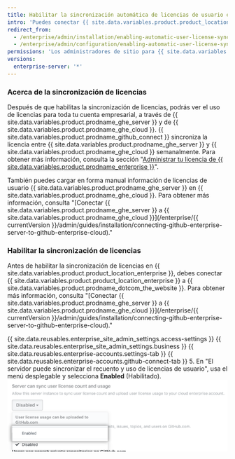 ```yaml
---
title: Habilitar la sincronización automática de licencias de usuario entre el servidor de GitHub Enterprise y GitHub Enterprise Cloud
intro: 'Puedes conectar {{ site.data.variables.product.product_location_enterprise }} a {{ site.data.variables.product.prodname_ghe_cloud }} y permitir que {{ site.data.variables.product.prodname_ghe_server }} cargue información de licencias de usuario en tu cuenta de empresa en {{ site.data.variables.product.prodname_dotcom_the_website }}.'
redirect_from:
  - /enterprise/admin/installation/enabling-automatic-user-license-sync-between-github-enterprise-server-and-github-enterprise-cloud
  - /enterprise/admin/configuration/enabling-automatic-user-license-sync-between-github-enterprise-server-and-github-enterprise-cloud
permissions: 'Los administradores de sitio para {{ site.data.variables.product.prodname_ghe_server }} que también sean dueños de la cuenta organizacional o empresarial conectada de {{ site.data.variables.product.prodname_ghe_cloud }} pueden habilitar la sincronización automática de la licencia del usuario.'
versions:
  enterprise-server: '*'
---
```


### Acerca de la sincronización de licencias

Después de que habilitas la sincronización de licencias, podrás ver el uso de licencias para toda tu cuenta empresarial, a través de {{ site.data.variables.product.prodname_ghe_server }} y de {{ site.data.variables.product.prodname_ghe_cloud }}. {{ site.data.variables.product.prodname_github_connect }} sincroniza la licencia entre {{ site.data.variables.product.prodname_ghe_server }} y {{ site.data.variables.product.prodname_ghe_cloud }} semanalmente. Para obtener más información, consulta la sección "[Administrar tu licencia de {{ site.data.variables.product.prodname_enterprise }}](/enterprise/{{currentVersion}}/admin/installation/managing-your-github-enterprise-license)".

También puedes cargar en forma manual información de licencias de usuario {{ site.data.variables.product.prodname_ghe_server }} en {{ site.data.variables.product.prodname_ghe_cloud }}. Para obtener más información, consulta "[Conectar {{ site.data.variables.product.prodname_ghe_server }} a {{ site.data.variables.product.prodname_ghe_cloud }}](/enterprise/{{ currentVersion }}/admin/guides/installation/connecting-github-enterprise-server-to-github-enterprise-cloud)."

### Habilitar la sincronización de licencias

Antes de habilitar la sincronización de licencias en {{ site.data.variables.product.product_location_enterprise }}, debes conectar {{ site.data.variables.product.product_location_enterprise }} a {{ site.data.variables.product.prodname_dotcom_the_website }}. Para obtener más información, consulta "[Conectar {{ site.data.variables.product.prodname_ghe_server }} a {{ site.data.variables.product.prodname_ghe_cloud }}](/enterprise/{{ currentVersion }}/admin/guides/installation/connecting-github-enterprise-server-to-github-enterprise-cloud)."

{{ site.data.reusables.enterprise_site_admin_settings.access-settings }}
{{ site.data.reusables.enterprise_site_admin_settings.business }}
{{ site.data.reusables.enterprise-accounts.settings-tab }}
{{ site.data.reusables.enterprise-accounts.github-connect-tab }}
5. En "El servidor puede sincronizar el recuento y uso de licencias de usuario", usa el menú desplegable y selecciona **Enabled** (Habilitado). ![Menú desplegable para habilitar la sincronización automática de licencias de usuario](/assets/images/enterprise/site-admin-settings/enable-user-license-drop-down.png)
